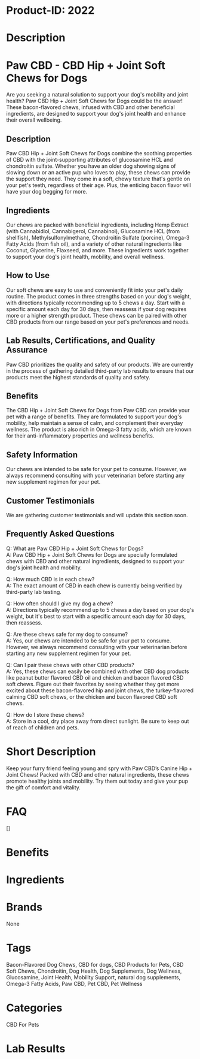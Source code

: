 # Product-ID: 2022

# Description

<h1>Paw CBD - CBD Hip + Joint Soft Chews for Dogs</h1>
<p>Are you seeking a natural solution to support your dog's mobility and joint health? Paw CBD Hip + Joint Soft Chews for Dogs could be the answer! These bacon-flavored chews, infused with CBD and other beneficial ingredients, are designed to support your dog's joint health and enhance their overall wellbeing.</p>
<h2>Description</h2>
<p>Paw CBD Hip + Joint Soft Chews for Dogs combine the soothing properties of CBD with the joint-supporting attributes of glucosamine HCL and chondroitin sulfate. Whether you have an older dog showing signs of slowing down or an active pup who loves to play, these chews can provide the support they need. They come in a soft, chewy texture that's gentle on your pet's teeth, regardless of their age. Plus, the enticing bacon flavor will have your dog begging for more.</p>
<h2>Ingredients</h2>
<p>Our chews are packed with beneficial ingredients, including Hemp Extract (with Cannabidiol, Cannabigerol, Cannabinol), Glucosamine HCL (from shellfish), Methylsulfonylmethane, Chondroitin Sulfate (porcine), Omega-3 Fatty Acids (from fish oil), and a variety of other natural ingredients like Coconut, Glycerine, Flaxseed, and more. These ingredients work together to support your dog's joint health, mobility, and overall wellness.</p>
<h2>How to Use</h2>
<p>Our soft chews are easy to use and conveniently fit into your pet's daily routine. The product comes in three strengths based on your dog's weight, with directions typically recommending up to 5 chews a day. Start with a specific amount each day for 30 days, then reassess if your dog requires more or a higher strength product. These chews can be paired with other CBD products from our range based on your pet's preferences and needs.</p>
<h2>Lab Results, Certifications, and Quality Assurance</h2>
<p>Paw CBD prioritizes the quality and safety of our products. We are currently in the process of gathering detailed third-party lab results to ensure that our products meet the highest standards of quality and safety.</p>
<h2>Benefits</h2>
<p>The CBD Hip + Joint Soft Chews for Dogs from Paw CBD can provide your pet with a range of benefits. They are formulated to support your dog's mobility, help maintain a sense of calm, and complement their everyday wellness. The product is also rich in Omega-3 fatty acids, which are known for their anti-inflammatory properties and wellness benefits.</p>
<h2>Safety Information</h2>
<p>Our chews are intended to be safe for your pet to consume. However, we always recommend consulting with your veterinarian before starting any new supplement regimen for your pet.</p>
<h2>Customer Testimonials</h2>
<p>We are gathering customer testimonials and will update this section soon.</p>
<h2>Frequently Asked Questions</h2>
<p>Q: What are Paw CBD Hip + Joint Soft Chews for Dogs?<br />
A: Paw CBD Hip + Joint Soft Chews for Dogs are specially formulated chews with CBD and other natural ingredients, designed to support your dog's joint health and mobility.</p>
<p>Q: How much CBD is in each chew?<br />
A: The exact amount of CBD in each chew is currently being verified by third-party lab testing.</p>
<p>Q: How often should I give my dog a chew?<br />
A: Directions typically recommend up to 5 chews a day based on your dog's weight, but it's best to start with a specific amount each day for 30 days, then reassess.</p>
<p>Q: Are these chews safe for my dog to consume?<br />
A: Yes, our chews are intended to be safe for your pet to consume. However, we always recommend consulting with your veterinarian before starting any new supplement regimen for your pet.</p>
<p>Q: Can I pair these chews with other CBD products?<br />
A: Yes, these chews can easily be combined with other CBD dog products like peanut butter flavored CBD oil and chicken and bacon flavored CBD soft chews. Figure out their favorites by seeing whether they get more excited about these bacon-flavored hip and joint chews, the turkey-flavored calming CBD soft chews, or the chicken and bacon flavored CBD soft chews.</p>
<p>Q: How do I store these chews?<br />
A: Store in a cool, dry place away from direct sunlight. Be sure to keep out of reach of children and pets.</p>


# Short Description

<p>Keep your furry friend feeling young and spry with Paw CBD&#8217;s Canine Hip + Joint Chews! Packed with CBD and other natural ingredients, these chews promote healthy joints and mobility. Try them out today and give your pup the gift of comfort and vitality.</p>


# FAQ
[]

# Benefits



# Ingredients



# Brands

None

# Tags

Bacon-Flavored Dog Chews, CBD for dogs, CBD Products for Pets, CBD Soft Chews, Chondroitin, Dog Health, Dog Supplements, Dog Wellness, Glucosamine, Joint Health, Mobility Support, natural dog supplements, Omega-3 Fatty Acids, Paw CBD, Pet CBD, Pet Wellness

# Categories

CBD For Pets

# Lab Results
